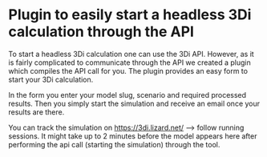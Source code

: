 # Plugin to easily start a headless 3Di calculation through the API  

To start a headless 3Di calculation one can use the 3Di API. However, as it is fairly complicated to communicate through the API we created a plugin which compiles the API call for you. The plugin provides an easy form to start your 3Di calculation.

In the form you enter your model slug, scenario and required processed results. Then you simply start the simulation and receive an email once your results are there.

You can track the simulation on https://3di.lizard.net/ --> follow running sessions. It might take up to 2 minutes before the model appears here after performing the api call (starting the simulation) through the tool.
